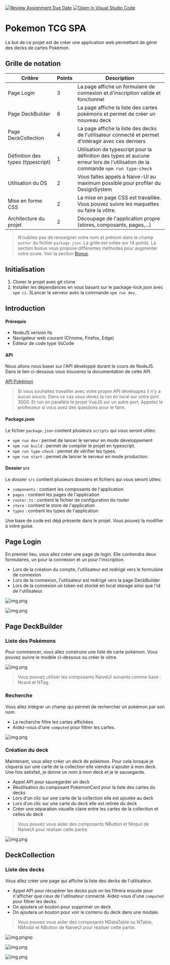 [![Review Assignment Due Date](https://classroom.github.com/assets/deadline-readme-button-22041afd0340ce965d47ae6ef1cefeee28c7c493a6346c4f15d667ab976d596c.svg)](https://classroom.github.com/a/bKc0nNkg)
[![Open in Visual Studio Code](https://classroom.github.com/assets/open-in-vscode-2e0aaae1b6195c2367325f4f02e2d04e9abb55f0b24a779b69b11b9e10269abc.svg)](https://classroom.github.com/online_ide?assignment_repo_id=18577171&assignment_repo_type=AssignmentRepo)
# Pokemon TCG SPA

Le but de ce projet est de créer une application web permettant de gérer des decks de cartes Pokémon.

## Grille de notation

| Critère                           | Points | Description                                                                                                                       |
|-----------------------------------|--------|-----------------------------------------------------------------------------------------------------------------------------------|
| Page Login                        | 3      | La page affiche un formulaire de connexion et d'inscription valide et fonctionnel                                                 |
| Page DeckBuilder                  | 6      | La page affiche la liste des cartes pokémons et permet de créer un nouveau deck                                                   |
| Page DeckCollection               | 4      | La page affiche la liste des decks de l'utilisateur connecté et permet d'intéragir avec ces derniers                              |
| Définition des types (typescript) | 1      | Utilisation de typescript pour la définition des types et aucune erreur lors de l'utilisation de la commande `npm run type-check` |
| Utilisation du DS                 | 2      | Vous faîtes appels à Naive-UI au maximum possible pour profiter du DesignSystem                                                   
| Mise en forme CSS                 | 2      | La mise en page CSS est travaillée. Vous pouvez suivre les maquettes ou faire la vôtre.                                           |
| Architecture du projet            | 2      | Découpage de l'application propre (stores, composants, pages,...)                                                                 |

> N'oubliez pas de renseigner votre nom et prénom dans le champ `author` du fichier `package.json`.
> La grille est notée sur 14 points. La section bonus vous propose différentes méthodes pour augmenter votre score. Voir
> la section [Bonus](#bonus).

## Initialisation

1. Cloner le projet avec git clone
2. Installer les dépendances en vous basant sur le package-lock.json avec `npm ci`.
   3Lancer le serveur avec la commande `npm run dev`.

## Introduction

#### Prérequis

- NodeJS version lts
- Navigateur web courant (Chrome, Firefox, Edge)
- Éditeur de code type VsCode

#### API

Nous allons nous baser sur l'API développé durant le cours de NodeJS. Dans le lien ci-dessous vous trouverez la
documentation de cette API.

[API Pokémon](https://pokemon-api-seyrinian-production.up.railway.app/api-docs/)

> Si vous souhaitez travailler avec votre propre API développez il n'y a aucun soucis. Dans ce cas vous devez la run en
> local sur votre port 3000. Et run en parallèle le projet VueJS sur un autre port. Appelez le professeur si vous avez
> des
> questions pour le faire.

#### Package.json

Le fichier `package.json` contient plusieurs `scripts` qui vous seront utiles:

- `npm run dev` : permet de lancer le serveur en mode développement
- `npm run build` : permet de compiler le projet en typescript.
- `npm run type-check` : permet de vérifier les types.
- `npm run start` : permet de lancer le serveur en mode production.

#### Dossier `src`

Le dossier `src` contient plusieurs dossiers et fichiers qui vous seront utiles:

- `components` : contient les composants de l'application
- `pages` : contient les pages de l'application
- `router.ts` : contient le fichier de configuration du router
- `store` : contient le store de l'application
- `types` : contient les types de l'application

Une base de code est déjà présente dans le projet. Vous pouvez la modifier à votre guise.

## Page Login

En premier lieu, vous allez créer une page de login. Elle contiendra deux formulaires, un pour la connexion et un pour
l'inscription.

- Lors de la création du compte, l'utilisateur est redirigé vers le formulaire de connexion
- Lors de la connexion, l'utilisateur est redirigé vers la page DeckBuilder
- Lors de la connexion un token est stocké en local storage ainsi que l'id de l'utilisateur.

![img.png](public/images/register.png)

![img.png](public/images/login.png)

## Page DeckBuilder

### Liste des Pokémons

Pour commencer, vous allez construire une liste de carte pokémon. Vous pouvez suivre le modèle ci-dessous ou créer le
vôtre.

![img.png](public/images/card-list.png)

> Vous pouvez utiliser les composants NaiveUI suivants comme base : Ncard et NTag.

### Recherche

Vous allez intégrer un champ qui permet de rechercher un pokémon par son nom.

- La recherche filtre les cartes affichées
- Aidez-vous d'une `computed` pour filtrer les cartes.

![img.png](public/images/search.png)

### Création du deck

Maintenant, vous allez créer un deck de pokémon. Pour cela lorsque je cliquerai sur une carte de la collection elle
viendra s'ajouter à mon deck. Une fois satisfait, je donne un nom à mon deck et je le sauvegarde.

- Appel API pour sauvegarder un deck
- Réutilisation du composant PokemonCard pour la liste des cartes du decks
- Lors d'un clic sur une carte de la collection elle est ajoutée au deck
- Lors d'un clic sur une carte du deck elle est retirée du deck
- Créer une séparation visuelle claire entre les cartes de la collection et celles du deck

> Vous pouvez vous aider des composants NButton et NInput de NaiveUI pour réaliser cette partie.

![img.png](public/images/deck-builder.png)

## DeckCollection

### Liste des decks

Vous allez créer une page qui affiche la liste des decks de l'utilisateur.

- Appel API pour récupérer les decks puis on les filtrera ensuite pour n'afficher que ceux de l'utilisateur connecté.
  Aidez-vous d'une `computed` pour filtrer les decks.
- On ajoutera un bouton pour supprimer un deck
- On ajoutera un bouton pour voir le contenu du deck dans une modale.

> Vous pouvez vous aider des composants NDataTable ou NTable, NModal et NButton de NaiveUI pour réaliser cette partie.

![img.png](public/images/deck-table.png)np

![img.png](public/images/delete-deck.png)

![img.png](public/images/modal-deck-content.png)
